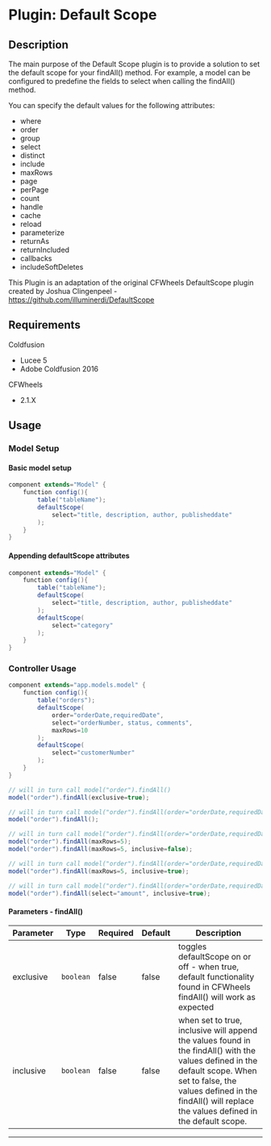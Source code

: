 # Plugin: Default Scope

## Description

The main purpose of the Default Scope plugin is to provide a solution to set the default scope for your findAll() method.  For example, a model can be configured to predefine the fields to select when calling the findAll() method.

You can specify the default values for the following attributes:
 - where
 - order
 - group
 - select
 - distinct
 - include
 - maxRows
 - page
 - perPage
 - count
 - handle
 - cache
 - reload
 - parameterize
 - returnAs
 - returnIncluded
 - callbacks
 - includeSoftDeletes

This Plugin is an adaptation of the original CFWheels DefaultScope plugin created by Joshua Clingenpeel - https://github.com/illuminerdi/DefaultScope

## Requirements
Coldfusion
 - Lucee 5
 - Adobe Coldfusion 2016

CFWheels
 - 2.1.X

## Usage

### Model Setup
#### Basic model setup
```java
component extends="Model" {
    function config(){
        table("tableName");
        defaultScope(
            select="title, description, author, publisheddate"
        );
    }
}
```

#### Appending defaultScope attributes
```java
component extends="Model" {
	function config(){
        table("tableName");
        defaultScope(
            select="title, description, author, publisheddate"
        );
        defaultScope(
            select="category"
        );
    }
}
```

### Controller Usage
```java
component extends="app.models.model" {
	function config(){
        table("orders");
        defaultScope(
            order="orderDate,requiredDate",
            select="orderNumber, status, comments",
            maxRows=10
        );
        defaultScope(
            select="customerNumber"
        );
    }
}

// will in turn call model("order").findAll()
model("order").findAll(exclusive=true);

// will in turn call model("order").findAll(order="orderDate,requiredDate", select="orderNumber,status,comments,customerNumber", maxRows=10);
model("order").findAll();

// will in turn call model("order").findAll(order="orderDate,requiredDate", select="orderNumber,status,comments,customerNumber", maxRows=5);
model("order").findAll(maxRows=5);
model("order").findAll(maxRows=5, inclusive=false);

// will in turn call model("order").findAll(order="orderDate,requiredDate", select="orderNumber,status,comments,customerNumber", maxRows=10);
model("order").findAll(maxRows=5, inclusive=true);

// will in turn call model("order").findAll(order="orderDate,requiredDate", select="amount,orderNumber,status,comments,customerNumber", maxRows=10);
model("order").findAll(select="amount", inclusive=true);
```

#### Parameters - findAll()
Parameter | Type | Required | Default | Description
--- | --- | --- | --- | ---
exclusive | `boolean` | false | false | toggles defaultScope on or off - when true, default functionality found in CFWheels findAll() will work as expected
inclusive | `boolean` | false | false | when set to true, inclusive will append the values found in the findAll() with the values defined in the default scope. When set to false, the values defined in the findAll() will replace the values defined in the default scope.

---

